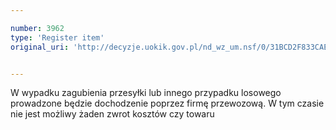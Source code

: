 ```yaml
---

number: 3962
type: 'Register item'
original_uri: 'http://decyzje.uokik.gov.pl/nd_wz_um.nsf/0/31BCD2F833CAE3BEC1257AB10041B593?OpenDocument'


---
```


W wypadku zagubienia przesyłki lub innego przypadku losowego prowadzone będzie dochodzenie poprzez firmę przewozową. W tym czasie nie jest możliwy żaden zwrot kosztów czy towaru
